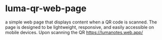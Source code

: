 # luma-qr-web-page

a simple web page that displays content when a QR code is scanned. The page is designed to be lightweight, responsive, and easily accessible on mobile devices. Upon scanning the QR
https://lumanotes.web.app/
